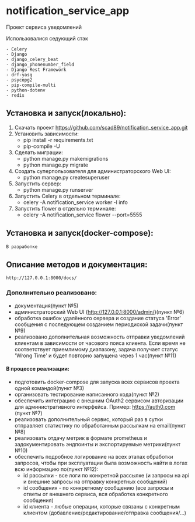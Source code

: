 # notification_service_app

Проект сервиса уведомлений

Использовалися седующий стэк

```
- Celery
- Django
- django_celery_beat
- django_phonenumber_field
- Django Rest Framework
- drf-yasg
- psycopg2
- pip-compile-multi
- python-dotenv
- redis
```

## Установка и запуск(локально):

1. Скачать проект https://github.com/scad89/notification_service_app.git
2. Установить зависимости:
   - pip install -r requirements.txt
   - pip-compile -U
3. Сделать миграции:
   - python manage.py makemigrations
   - python manage.py migrate
4. Создать суперпользователя для администраторского Web UI:
   - python manage.py createsuperuser
5. Запустить сервер:
   - python manage.py runserver
6. Запустить Celery в отдельном терминале:
   - celery -A notification_service worker -l info
7. Запустить flower в отдельно терминале:
   - celery -A notification_service flower --port=5555

## Установка и запуск(docker-compose):

    В разработке

## Описание методов и документация:

```
http://127.0.0.1:8000/docs/
```

### Дополнительно реализовано:

- документация(пункт №5)
- администраторский Web UI (http://127.0.0.1:8000/admin/)(пункт №6)
- обработка ошибок удалённого сервера и создание статуса 'Error' сообщения с последующем созданием периодиской задачи(пункт №9)
- реализовано дополнительная возможность отправки уведомлений клиентам в зависимости от часового пояса клиента. Если время не соответствует приемлимому диапазону, задача получает статус 'Wrong Time' и будет повторно запущена через 1 час(пункт №11)

#### В процессе реализации:

- подготовить docker-compose для запуска всех сервисов проекта одной командой(пункт №3)
- организовать тестирование написанного кода(пункт №2)
- обеспечить интеграцию с внешним OAuth2 сервисом авторизации для административного интерфейса. Пример: https://auth0.com (пункт №7)
- реализовать дополнительный сервис, который раз в сутки отправляет статистику по обработанным рассылкам на email(пункт №8)
- реализовать отдачу метрик в формате prometheus и задокументировать эндпоинты и экспортируемые метрики(пункт №10)
- обеспечить подробное логирование на всех этапах обработки запросов, чтобы при эксплуатации была возможность найти в логах всю информацию по(пункт №12):
  - id рассылки - все логи по конкретной рассылке (и запросы на api и внешние запросы на отправку конкретных сообщений)
  - id сообщения - по конкретному сообщению (все запросы и ответы от внешнего сервиса, вся обработка конкретного сообщения)
  - id клиента - любые операции, которые связаны с конкретным клиентом (добавление/редактирование/отправка сообщения/…)
